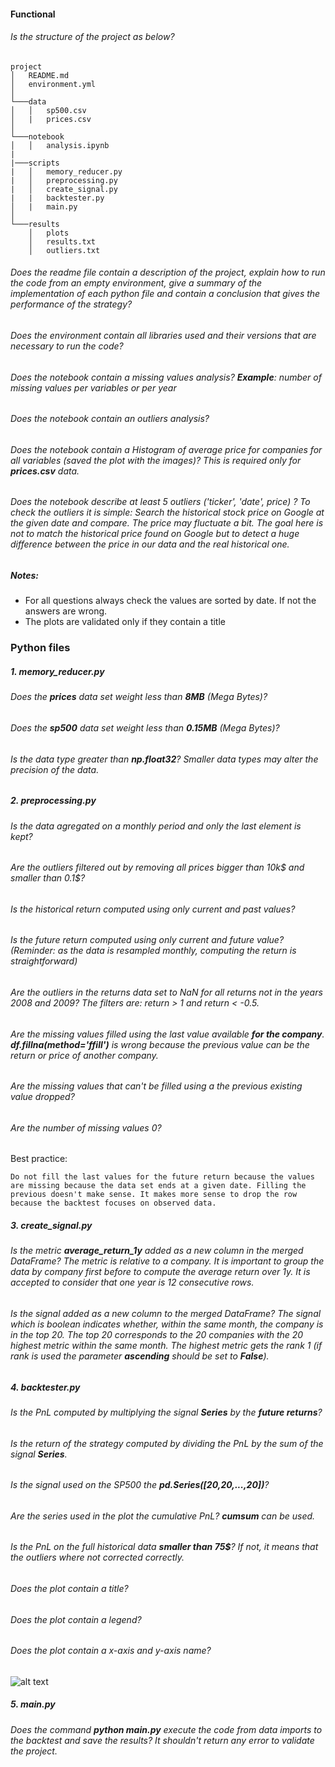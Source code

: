 #### Functional

###### Is the structure of the project as below?

```
project
│   README.md
│   environment.yml
│
└───data
│   │   sp500.csv
│   |   prices.csv
│
└───notebook
│   │   analysis.ipynb
|
|───scripts
|   │   memory_reducer.py
|   │   preprocessing.py
|   │   create_signal.py
|   |   backtester.py
│   |   main.py
│
└───results
    │   plots
    │   results.txt
    │   outliers.txt

```

###### Does the readme file contain a description of the project, explain how to run the code from an empty environment, give a summary of the implementation of each python file and contain a conclusion that gives the performance of the strategy?

###### Does the environment contain all libraries used and their versions that are necessary to run the code?

###### Does the notebook contain a missing values analysis? **Example**: number of missing values per variables or per year

###### Does the notebook contain an outliers analysis?

###### Does the notebook contain a Histogram of average price for companies for all variables (saved the plot with the images)? This is required only for **prices.csv** data.

###### Does the notebook describe at least 5 outliers ('ticker', 'date', price) ? To check the outliers it is simple: Search the historical stock price on Google at the given date and compare. The price may fluctuate a bit. The goal here is not to match the historical price found on Google but to detect a huge difference between the price in our data and the real historical one.

##### Notes:

-   For all questions always check the values are sorted by date. If not the answers are wrong.
-   The plots are validated only if they contain a title

### Python files

##### 1. memory_reducer.py

###### Does the **prices** data set weight less than **8MB** (Mega Bytes)?

###### Does the **sp500** data set weight less than **0.15MB** (Mega Bytes)?

###### Is the data type greater than **np.float32**? Smaller data types may alter the precision of the data.

##### 2. preprocessing.py

###### Is the data agregated on a monthly period and only the last element is kept?

###### Are the outliers filtered out by removing all prices bigger than 10k$ and smaller than 0.1$?

###### Is the historical return computed using only current and past values?

###### Is the future return computed using only current and future value? (Reminder: as the data is resampled monthly, computing the return is straightforward)

###### Are the outliers in the returns data set to NaN for all returns not in the years 2008 and 2009? The filters are: return > 1 and return < -0.5.

###### Are the missing values filled using the last value available **for the company**. **df.fillna(method='ffill')** is wrong because the previous value can be the return or price of another company.

###### Are the missing values that can't be filled using a the previous existing value dropped?

###### Are the number of missing values 0?

Best practice:

    Do not fill the last values for the future return because the values are missing because the data set ends at a given date. Filling the previous doesn't make sense. It makes more sense to drop the row because the backtest focuses on observed data.

##### 3. create_signal.py

###### Is the metric **average_return_1y** added as a new column in the merged DataFrame? The metric is relative to a company. It is important to group the data by company first before to compute the average return over 1y. It is accepted to consider that one year is 12 consecutive rows.

###### Is the signal added as a new column to the merged DataFrame? The signal which is boolean indicates whether, within the same month, the company is in the top 20. The top 20 corresponds to the 20 companies with the 20 highest metric within the same month. The highest metric gets the rank 1 (if rank is used the parameter **ascending** should be set to **False**).

##### 4. backtester.py

###### Is the PnL computed by multiplying the signal **Series** by the **future returns**?

###### Is the return of the strategy computed by dividing the PnL by the sum of the signal **Series**.

###### Is the signal used on the SP500 the **pd.Series([20,20,...,20])**?

###### Are the series used in the plot the cumulative PnL? **cumsum** can be used.

###### Is the PnL on the full historical data **smaller than 75$**? If not, it means that the outliers where not corrected correctly.

###### Does the plot contain a title?

###### Does the plot contain a legend?

###### Does the plot contain a x-axis and y-axis name?

![alt text][performance]

[performance]: ../images/w1_weekend_plot_pnl.png "Cumulative Performance"

##### 5. main.py

###### Does the command **python main.py** execute the code from data imports to the backtest and save the results? It shouldn't return any error to validate the project.
